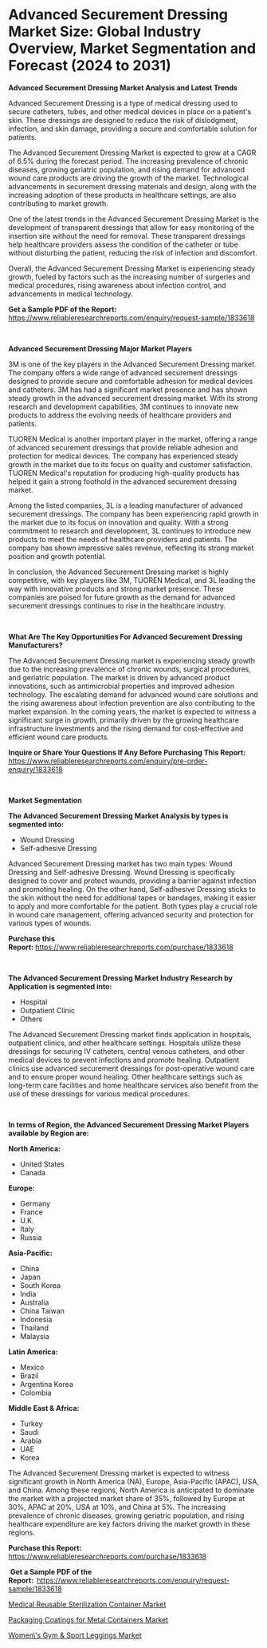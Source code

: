 <p><h1>Advanced Securement Dressing Market Size: Global Industry Overview, Market Segmentation and Forecast (2024 to 2031)</h1></p><p><strong>Advanced Securement Dressing Market Analysis and Latest Trends</strong></p>
<p><p>Advanced Securement Dressing is a type of medical dressing used to secure catheters, tubes, and other medical devices in place on a patient's skin. These dressings are designed to reduce the risk of dislodgment, infection, and skin damage, providing a secure and comfortable solution for patients.</p><p>The Advanced Securement Dressing Market is expected to grow at a CAGR of 6.5% during the forecast period. The increasing prevalence of chronic diseases, growing geriatric population, and rising demand for advanced wound care products are driving the growth of the market. Technological advancements in securement dressing materials and design, along with the increasing adoption of these products in healthcare settings, are also contributing to market growth.</p><p>One of the latest trends in the Advanced Securement Dressing Market is the development of transparent dressings that allow for easy monitoring of the insertion site without the need for removal. These transparent dressings help healthcare providers assess the condition of the catheter or tube without disturbing the patient, reducing the risk of infection and discomfort.</p><p>Overall, the Advanced Securement Dressing Market is experiencing steady growth, fueled by factors such as the increasing number of surgeries and medical procedures, rising awareness about infection control, and advancements in medical technology.</p></p>
<p><strong>Get a Sample PDF of the Report:&nbsp;</strong> <a href="https://www.reliableresearchreports.com/enquiry/request-sample/1833618">https://www.reliableresearchreports.com/enquiry/request-sample/1833618</a></p>
<p>&nbsp;</p>
<p><strong>Advanced Securement Dressing Major Market Players</strong></p>
<p><p>3M is one of the key players in the Advanced Securement Dressing market. The company offers a wide range of advanced securement dressings designed to provide secure and comfortable adhesion for medical devices and catheters. 3M has had a significant market presence and has shown steady growth in the advanced securement dressing market. With its strong research and development capabilities, 3M continues to innovate new products to address the evolving needs of healthcare providers and patients.</p><p>TUOREN Medical is another important player in the market, offering a range of advanced securement dressings that provide reliable adhesion and protection for medical devices. The company has experienced steady growth in the market due to its focus on quality and customer satisfaction. TUOREN Medical's reputation for producing high-quality products has helped it gain a strong foothold in the advanced securement dressing market.</p><p>Among the listed companies, 3L is a leading manufacturer of advanced securement dressings. The company has been experiencing rapid growth in the market due to its focus on innovation and quality. With a strong commitment to research and development, 3L continues to introduce new products to meet the needs of healthcare providers and patients. The company has shown impressive sales revenue, reflecting its strong market position and growth potential.</p><p>In conclusion, the Advanced Securement Dressing market is highly competitive, with key players like 3M, TUOREN Medical, and 3L leading the way with innovative products and strong market presence. These companies are poised for future growth as the demand for advanced securement dressings continues to rise in the healthcare industry.</p></p>
<p>&nbsp;</p>
<p><strong>What Are The Key Opportunities For Advanced Securement Dressing Manufacturers?</strong></p>
<p><p>The Advanced Securement Dressing market is experiencing steady growth due to the increasing prevalence of chronic wounds, surgical procedures, and geriatric population. The market is driven by advanced product innovations, such as antimicrobial properties and improved adhesion technology. The escalating demand for advanced wound care solutions and the rising awareness about infection prevention are also contributing to the market expansion. In the coming years, the market is expected to witness a significant surge in growth, primarily driven by the growing healthcare infrastructure investments and the rising demand for cost-effective and efficient wound care products.</p></p>
<p><strong>Inquire or Share Your Questions If Any Before Purchasing This Report:</strong> <a href="https://www.reliableresearchreports.com/enquiry/pre-order-enquiry/1833618">https://www.reliableresearchreports.com/enquiry/pre-order-enquiry/1833618</a></p>
<p>&nbsp;</p>
<p><strong>Market Segmentation</strong></p>
<p><strong>The Advanced Securement Dressing Market Analysis by types is segmented into:</strong></p>
<p><ul><li>Wound Dressing</li><li>Self-adhesive Dressing</li></ul></p>
<p><p>Advanced Securement Dressing market has two main types: Wound Dressing and Self-adhesive Dressing. Wound Dressing is specifically designed to cover and protect wounds, providing a barrier against infection and promoting healing. On the other hand, Self-adhesive Dressing sticks to the skin without the need for additional tapes or bandages, making it easier to apply and more comfortable for the patient. Both types play a crucial role in wound care management, offering advanced security and protection for various types of wounds.</p></p>
<p><strong>Purchase this Report:&nbsp;</strong><a href="https://www.reliableresearchreports.com/purchase/1833618">https://www.reliableresearchreports.com/purchase/1833618</a></p>
<p>&nbsp;</p>
<p><strong>The Advanced Securement Dressing Market Industry Research by Application is segmented into:</strong></p>
<p><ul><li>Hospital</li><li>Outpatient Clinic</li><li>Others</li></ul></p>
<p><p>The Advanced Securement Dressing market finds application in hospitals, outpatient clinics, and other healthcare settings. Hospitals utilize these dressings for securing IV catheters, central venous catheters, and other medical devices to prevent infections and promote healing. Outpatient clinics use advanced securement dressings for post-operative wound care and to ensure proper wound healing. Other healthcare settings such as long-term care facilities and home healthcare services also benefit from the use of these dressings for various medical procedures.</p></p>
<p>&nbsp;</p>
<p><strong>In terms of Region, the Advanced Securement Dressing Market Players available by Region are:</strong></p>
<p>
    <p> <strong> North America: </strong>
        <ul>
            <li>United States</li>
            <li>Canada</li>
        </ul>
        </p> 
    <p> <strong> Europe: </strong>
        <ul>
            <li>Germany</li>
            <li>France</li>
            <li>U.K.</li>
            <li>Italy</li>
            <li>Russia</li>
        </ul>
        </p> 
    <p> <strong> Asia-Pacific: </strong>
        <ul>
            <li>China</li>
            <li>Japan</li>
            <li>South Korea</li>
            <li>India</li>
            <li>Australia</li>
            <li>China Taiwan</li>
            <li>Indonesia</li>
            <li>Thailand</li>
            <li>Malaysia</li>
        </ul>
        </p> 
    <p> <strong> Latin America: </strong>
        <ul>
            <li>Mexico</li>
            <li>Brazil</li>
            <li>Argentina Korea</li>
            <li>Colombia</li>
        </ul>
        </p> 
    <p> <strong> Middle East & Africa: </strong>
        <ul>
            <li>Turkey</li>
            <li>Saudi</li>
            <li>Arabia</li>
            <li>UAE</li>
            <li>Korea</li>
        </ul>
    </p>
    </p>
<p><p>The Advanced Securement Dressing market is expected to witness significant growth in North America (NA), Europe, Asia-Pacific (APAC), USA, and China. Among these regions, North America is anticipated to dominate the market with a projected market share of 35%, followed by Europe at 30%, APAC at 20%, USA at 10%, and China at 5%. The increasing prevalence of chronic diseases, growing geriatric population, and rising healthcare expenditure are key factors driving the market growth in these regions.</p></p>
<p><strong>Purchase this Report: </strong><a href="https://www.reliableresearchreports.com/purchase/1833618">https://www.reliableresearchreports.com/purchase/1833618</a></p>
<p>&nbsp;<strong>Get a Sample PDF of the Report:&nbsp;&nbsp;</strong><a href="https://www.reliableresearchreports.com/enquiry/request-sample/1833618">https://www.reliableresearchreports.com/enquiry/request-sample/1833618</a></p>
<p><strong></strong></p>
<p><p><a href="https://github.com/lataunyatinikmelvin59ilbd0dv/Market-Research-Report-List-1/blob/main/medical-reusable-sterilization-container-market.md">Medical Reusable Sterilization Container Market</a></p><p><a href="https://github.com/pgtimber/Market-Research-Report-List-1/blob/main/packaging-coatings-for-metal-containers-market.md">Packaging Coatings for Metal Containers Market</a></p><p><a href="https://github.com/arionmp/Market-Research-Report-List-2/blob/main/womens-gym-sport-leggings-market.md">Women\'s Gym & Sport Leggings Market</a></p></p>